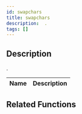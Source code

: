 ```yaml
---
id: swapchars
title: swapchars
description:  .
tags: []
---
```


<TagLinks />

## Description

 . 


| Name | Description |
|------|-------------|


## Related Functions


